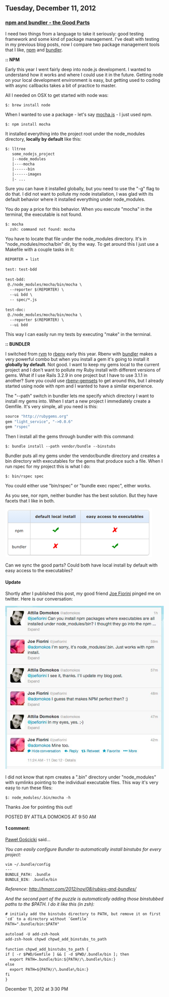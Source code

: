 ## Tuesday, December 11, 2012

### [npm and bundler - the Good Parts](http://www.adomokos.com/2012/12/npm-and-bundler-good-parts.html)

I need two things from a language to take it seriously: good testing framework and some kind of package management. I've dealt with testing in my previous blog posts, now I compare two package management tools that I like, [npm](https://npmjs.org/) and [bundler](http://gembundler.com/).

**:: NPM**

Early this year I went fairly deep into node.js development. I wanted to understand how it works and where I could use it in the future. Getting node on your local development environment is easy, but getting used to coding with async callbacks takes a bit of practice to master.

All I needed on OSX to get started with node was:

```shell
$: brew install node
```

When I wanted to use a package - let's say [mocha.js](http://visionmedia.github.com/mocha/) - I just used npm.

```shell
$: npm install mocha
```

It installed everything into the project root under the node_modules directory, <span style="font-weight: bold;">locally by default</span> like this:

```
$: lltree
   some_nodejs_project
   |--node_modules
   |----mocha
   |------bin
   |------images
   |- ...
```

Sure you can have it installed globally, but you need to use the "-g" flag to do that. I did not want to pollute my node installation, I was glad with its default behavior where it installed everything under node_modules.

You do pay a price for this behavior. When you execute "mocha" in the terminal, the executable is not found.

```shell
$: mocha
  zsh: command not found: mocha
```

You have to locate that file under the node_modules directory. It's in "node_modules/mocha/bin" dir, by the way.
To get around this I just use a Makefile with a couple tasks in it:

```
REPORTER = list

test: test-bdd

test-bdd:
 @./node_modules/mocha/bin/mocha \
  --reporter $(REPORTER) \
  --ui bdd \
  -- spec/*.js

test-doc:
 @./node_modules/mocha/bin/mocha \
  --reporter $(REPORTER) \
  --ui bdd
```

This way I can easily run my tests by executing "make" in the terminal.

**:: BUNDLER**

I switched from [rvm](https://rvm.io/) to [rbenv](https://github.com/sstephenson/rbenv) early this year. Rbenv with [bundler](http://gembundler.com/) makes a very powerful combo but when you install a gem it's going to install it <span style="font-weight: bold;">globally by default</span>.
Not good. I want to keep my gems local to the current project and I don't want to pollute my Ruby install with different versions of gems. What if I use Rails 3.2.9 in one project but I have to use 3.1.1 in another? Sure you could use [rbenv-gemsets](https://github.com/jamis/rbenv-gemset) to get around this, but I already started using node with npm and I wanted to have a similar experience.

The "--path" switch in bundler lets me specify which directory I want to install my gems into. When I start a new project I immediately create a Gemfile. It's very simple, all you need is this:

```ruby
source "http://rubygems.org"
gem "light_service", "->0.0.6"
gem "rspec"
```

Then I install all the gems through bundler with this command:

```shell
$: bundle install --path vendor/bundle --binstubs
```

Bundler puts all my gems under the vendor/bundle directory and creates a bin directory with executables for the gems that produce such a file. When I run rspec for my project this is what I do:

```shell
$: bin/rspec spec
```

You could either use "bin/rspec" or "bundle exec rspec", either works.

As you see, nor npm, neither bundler has the best solution. But they have facets that I like in both.

![npm-bundler-comparison](/resources/2012/12/npm-bundler-comparison.png)

Can we sync the good parts? Could both have local install by default with easy access to the executables?

#### Update

Shortly after I published this post, my good friend [Joe Fiorini](http://www.joefiorini.com/) pinged me on twitter. Here is our conversation:

![npm_bin_conversation](/resources/2012/12/npm_bin_conversation.jpeg)

I did not know that npm creates a ".bin" directory under "node_modules" with symlinks pointing to the individual executable files. This way it's very easy to run these files:

```shell
$: node_modules/.bin/mocha -h
```

Thanks Joe for pointing this out!


POSTED BY ATTILA DOMOKOS AT 9:50 AM

#### 1 comment:

[Paweł Gościcki](https://www.blogger.com/profile/13586527599147584496) said...

_You can easily configure Bundler to automatically install binstubs for every project:_

```shell
vim ~/.bundle/config
---
BUNDLE_PATH: .bundle
BUNDLE_BIN: .bundle/bin
```

_Reference: http://hmarr.com/2012/nov/08/rubies-and-bundles/_

_And the second part of the puzzle is automatically adding those binstubbed paths to the $PATH. I do it like this (in zsh):_

```shell
# initialy add the binstubs directory to PATH, but remove it on first `cd` to a directory without `Gemfile`
PATH=".bundle/bin:$PATH"

autoload -U add-zsh-hook
add-zsh-hook chpwd chpwd_add_binstubs_to_path

function chpwd_add_binstubs_to_path {
if [ -r $PWD/Gemfile ] && [ -d $PWD/.bundle/bin ]; then
  export PATH=.bundle/bin:${PATH//\.bundle\/bin:}
else
  export PATH=${PATH//\.bundle\/bin:}
fi
}
```

December 11, 2012 at 3:30 PM
